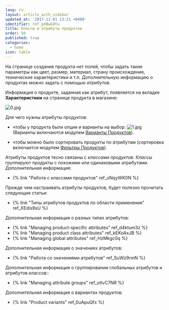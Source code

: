 ```yaml
---
lang: ru
layout: article_with_sidebar
updated_at: '2017-11-01 13:21 +0400'
identifier: ref_pXBwGdtu
title: Классы и атрибуты продуктов
order: 50
published: true
categories:
  - home
icon: table
---
```

На странице создания продукта нет полей, чтобы задать такие параметры как цвет, размер,  материал, страну происхождения, технические характеристики и т.п. Дополнительную информацию о продуктах можно задать с помощью _атрибутов_.

Информация о продукте, заданная как атрибут, появляется на вкладке **Характеристики** на странице продукта в магазине:

![0.jpg]({{site.baseurl}}/attachments/ref_pXBwGdtu/0.jpg)

Для чего нужны атрибуты продуктов:

*   чтобы у продукта были опции и варианты на выбор:
    ![1.jpg]({{site.baseurl}}/attachments/ref_pXBwGdtu/1.jpg)
    (Варианты включаются модулем [Варианты Продуктов](http://www.x-cart.com/extensions/addons/product-variants.html)).

*   чтобы можно было сортировать продукты по атрибутам (сортировка включается модулем [Фильтры Продуктов](http://www.x-cart.com/extensions/addons/product-filter.html)).

Атрибуты продуктов тесно связаны с _классами продуктов_. _Классы_ группируют продукты с похожими или одинаковыми атрибутами. Дополнительная информация:

*   {% link "Работа с классами продуктов" ref_oNqyWK0N %}

Прежде чем настраивать атрибуты продуктов, будет полезно прочитать следующие статьи:

*   {% link "Типы атрибутов продуктов по области применения" ref_XEdis9sU %}

Дополнительная информация о разных типах атрибутов:

*   {% link "Managing product-specific attributes" ref_d4ktum3z %}
*   {% link "Managing product class attributes" ref_kEKoAxJB %}
*   {% link "Managing global attributes" ref_HzMkgc0q %}

Дополнительная информация о значениях атрибутов:

*   {% link "Работа со значениями атрибутов" ref_SuWz9rmN %}

Дополнительная информация о группировании глобальных атрибутов и атрибутов классов::

*   {% link "Managing attribute groups" ref_otIvC7NR %}

Дополнительная информация о вариантах продуктов:

*   {% link "Product variants" ref_0uApuQfx %}
